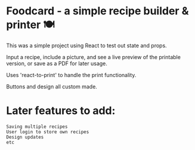 # Foodcard - a simple recipe builder & printer 🍽️

This was a simple project using React to test out state and props.

Input a recipe, include a picture, and see a live preview of the printable version, or save as a PDF for later usage.

Uses 'react-to-print' to handle the print functionality.

Buttons and design all custom made.

# Later features to add:

    Saving multiple recipes
    User login to store own recipes
    Design updates
    etc
